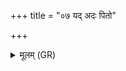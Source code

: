+++
title = "०७ यद् अदः पितो"

+++
<details><summary>मूलम् (GR)</summary>

यद् अदः पितो अजगन्  
विवस्व पर्वतानाम् ।  
अत्रा चिन् नो मधो पितो  
ऽरं भक्षाय गम्याः ॥
</details>